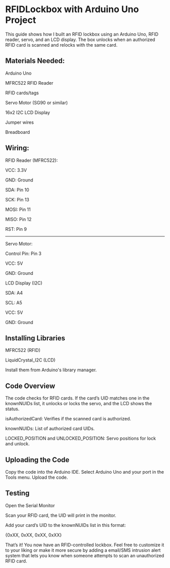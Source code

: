 # RFIDLockbox with Arduino Uno Project

This guide shows how I built an RFID lockbox using an Arduino Uno, RFID reader, servo, and an LCD display. The box unlocks when an authorized RFID card is scanned and relocks with the same card.

Materials Needed:
---------

Arduino Uno

MFRC522 RFID Reader

RFID cards/tags

Servo Motor (SG90 or similar)

16x2 I2C LCD Display

Jumper wires

Breadboard



Wiring:
---------

RFID Reader (MFRC522):

VCC: 3.3V

GND: Ground

SDA: Pin 10

SCK: Pin 13

MOSI: Pin 11

MISO: Pin 12

RST: Pin 9


------------

Servo Motor:

Control Pin: Pin 3

VCC: 5V

GND: Ground

LCD Display (I2C)

SDA: A4

SCL: A5

VCC: 5V

GND: Ground


Installing Libraries
------------
MFRC522 (RFID)

LiquidCrystal_I2C (LCD)

Install them from Arduino's library manager.


Code Overview
------------
The code checks for RFID cards. If the card’s UID matches one in the knownNUIDs list, it unlocks or locks the servo, and the LCD shows the status.

isAuthorizedCard: Verifies if the scanned card is authorized.

knownNUIDs: List of authorized card UIDs.

LOCKED_POSITION and UNLOCKED_POSITION: Servo positions for lock and unlock.


Uploading the Code
------------
Copy the code into the Arduino IDE.
Select Arduino Uno and your port in the Tools menu.
Upload the code.


Testing
----------
Open the Serial Monitor 

Scan your RFID card, the UID will print in the monitor.

Add your card’s UID to the knownNUIDs list in this format:

{0xXX, 0xXX, 0xXX, 0xXX}

That’s it! You now have an RFID-controlled lockbox. Feel free to customize it to your liking or make it more secure by adding a email/SMS intrusion alert system that lets you know when someone attempts to scan an unauthorized RFID card. 

